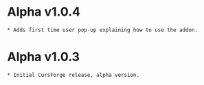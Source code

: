 
# Alpha v1.0.4
    * Adds first time user pop-up explaining how to use the addon.

# Alpha v1.0.3
    * Initial CursForge release, alpha version.